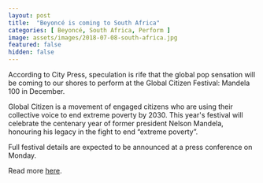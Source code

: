```yaml
---
layout: post
title:  "Beyoncé is coming to South Africa"
categories: [ Beyoncé, South Africa, Perform ]
image: assets/images/2018-07-08-south-africa.jpg
featured: false
hidden: false
---
```

According to City Press, speculation is rife that the global pop sensation will be coming to our shores to perform at the Global Citizen Festival: Mandela 100 in December. 

Global Citizen is a movement of engaged citizens who are using their collective voice to end extreme poverty by 2030. This year's festival will celebrate the centenary year of former president Nelson Mandela, honouring his legacy in the fight to end “extreme poverty”.

Full festival details are expected to be announced at a press conference on Monday.

Read more [here](https://www.timeslive.co.za/tshisa-live/tshisa-live/2018-07-08-beyonc-coming-to-south-africa-report/).
